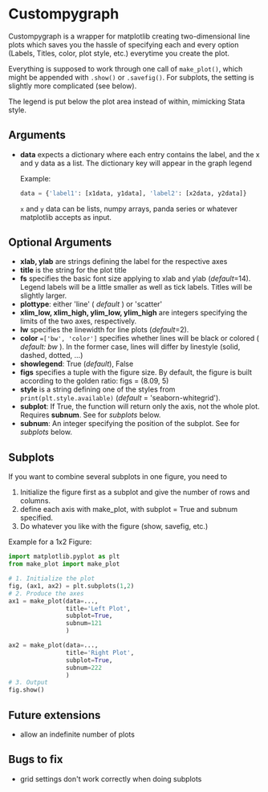 # Custompygraph
Custompygraph is a wrapper for matplotlib creating two-dimensional line plots which saves you the hassle of specifying each 
and every option (Labels, Titles, color, plot style, etc.) everytime you create the plot.

Everything is supposed to work through one call of `make_plot()`, which might be appended with `.show()` or `.savefig()`. For subplots, the setting is slightly more complicated (see below).


The legend is put below the plot area instead of within, mimicking Stata style.

## Arguments

* **data** expects a dictionary where each entry contains the label, and the x and y data as a list. The dictionary key 
    will appear in the graph legend

    Example:
    ```python
    data = {'label1': [x1data, y1data], 'label2': [x2data, y2data]}
    ```
     `x` and `y` data can be lists, numpy arrays, panda series or whatever matplotlib accepts as input.

## Optional Arguments     

* **xlab, ylab** are strings defining the label for the respective axes
* **title** is the string for the plot title
* **fs** specifies the basic font size applying to xlab and ylab (*default*=14). Legend labels will be a little smaller as well as tick labels.
    Titles will be slightly larger. 
* **plottype**: either 'line' ( *default* ) or 'scatter'
* **xlim_low, xlim_high, ylim_low, ylim_high** are integers specifying the limits of the two axes, respectively.
* **lw** specifies the linewidth for line plots (*default*=2).
* **color** `=['bw', 'color']` specifies whether lines will be black or colored ( *default: bw* ). In the former case, lines will differ by linestyle (solid, dashed, dotted, ...)
* **showlegend**: True (*default*), False 
* **figs** specifies a tuple with the figure size. By default, the figure is built according to the golden ratio: figs = (8.09, 5)
* **style** is a string defining one of the styles from `print(plt.style.available)` (*default* = 'seaborn-whitegrid').
* **subplot**: If True, the function will return only the axis, not the whole plot. Requires **subnum**. See for *subplots* below.
* **subnum**: An integer specifying the position of the subplot. See for *subplots* below.

## Subplots

If you want to combine several subplots in one figure, you need to
1. Initialize the figure first as a subplot and give the number of rows and columns.
2. define each axis with make_plot, with subplot = True and subnum specified.
3. Do whatever you like with the figure (show, savefig, etc.)

Example for a 1x2 Figure:
```python
import matplotlib.pyplot as plt
from make_plot import make_plot

# 1. Initialize the plot
fig, (ax1, ax2) = plt.subplots(1,2)
# 2. Produce the axes
ax1 = make_plot(data=...,                
                title='Left Plot',
                subplot=True,
                subnum=121
                )

ax2 = make_plot(data=...,                      
                title='Right Plot',
                subplot=True,
                subnum=222
                )
# 3. Output
fig.show()
```

## Future extensions

* allow an indefinite number of plots

## Bugs to fix

* grid settings don't work correctly when doing subplots
